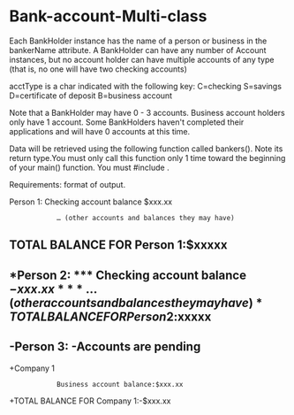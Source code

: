 # Bank-account-Multi-class
 Each BankHolder instance has the name of a person or business in the bankerName attribute.  A BankHolder can have
  any number of Account instances, but no account holder can have multiple accounts of any type
  (that is, no one will have two checking accounts)

acctType is a char indicated with the following key:
C=checking
S=savings
D=certificate of deposit
B=business account

  Note that a BankHolder may have 0 - 3 accounts.  Business account holders only have
  1 account.  Some BankHolders haven't completed their applications and will have 0
  accounts at this time.


Data will be retrieved using the following function called bankers().  Note its return type.You must only call this function only 1 time toward the beginning of your main() function.
You must #include <vector>.

Requirements:
format of output.

Person 1:
                Checking account balance $xxx.xx

                … (other accounts and balances they may have)
TOTAL BALANCE FOR Person 1:$xxxxx
------------------------------------------------------------
*Person 2:
                *** Checking account balance $-xxx.xx  ***
                … (other accounts and balances they may have)
*TOTAL BALANCE FOR Person 2:$xxxxx
------------------------------------------------------------
-Person 3:
                -Accounts are pending
------------------------------------------------------------
+Company 1

                Business account balance:$xxx.xx
+TOTAL BALANCE FOR Company 1:-$xxx.xx
